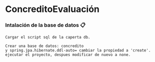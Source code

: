 # ConcreditoEvaluación

### Intalación de la base de datos 📋

```
Cargar el script sql de la caperta db.
```

```
Crear una base de datos: concredito
y spring.jpa.hibernate.ddl-auto= cambiar la propiedad a 'create'.
ejecutar el proyecto, despues modificar de nuevo a none.
```
